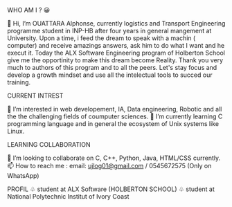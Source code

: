 WHO AM I ? 😀
  
  👋 Hi, I’m OUATTARA Alphonse, currently logistics and Transport
  Engineering programme student in INP-HB after four years in general 
  mangement at University. Upon a time, i feed the dream to speak 
  with a machin ( computer) and receive amazings answers, ask him to do 
  what I want and he execut it. Today the ALX Software Engineering program 
  of Holberton School give me the opportinity to make this dream become
  Reality. Thank you very much to authors of this program and to all the peers. 
  Let's stay focus and develop a growth mindset and use all the intelectual tools 
  to succed our training.

CURRENT INTREST 

  👀 I’m interested in web developement, IA, Data engineering, Robotic and all the 
  the challenging fields of coumputer sciences.
  🌱 I’m currently learning C programming language and in general the ecosystem of 
  Unix systems like Linux.
 
LEARNING COLLABORATION

  💞️ I’m looking to collaborate on C, C++, Python, Java, HTML/CSS currently.
  📫 How to reach me : email: ujlog01@gmail.com / 0545672575 (Only on WhatsApp)

PROFIL
  ♧ student at ALX Software (HOLBERTON SCHOOL) 
  ♧ student at National Polytechnic Institut of Ivory Coast 

  
<!---
Robotoalpha/Robotoalpha is a ✨ special ✨ repository because its `README.md` (this file) appears on your GitHub profile.
You can click the Preview link to take a look at your changes.
--->

